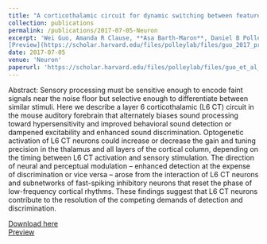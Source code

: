 ```yaml
---
title: "A corticothalamic circuit for dynamic switching between feature detection and discrimination"
collection: publications
permalink: /publications/2017-07-05-Neuron
excerpt: 'Wei Guo, Amanda R Clause, **Asa Barth-Maron**, Daniel B Polley.” Neuron 95, no. 1 (July 5, 2017): 180-194.e5.\
[Preview](https://scholar.harvard.edu/files/polleylab/files/guo_2017_preview.pdf)'
date: 2017-07-05
venue: 'Neuron'
paperurl: 'https://scholar.harvard.edu/files/polleylab/files/guo_et_al_neuron_2017.pdf'
---
```


Abstract: Sensory processing must be sensitive enough to encode faint signals near the noise floor but selective enough to differentiate between similar stimuli. Here we describe a layer 6 corticothalamic (L6 CT) circuit in the mouse auditory forebrain that alternately biases sound processing toward hypersensitivity and improved behavioral sound detection or dampened excitability and enhanced sound discrimination. Optogenetic activation of L6 CT neurons could increase or decrease the gain and tuning precision in the thalamus and all layers of the cortical column, depending on the timing between L6 CT activation and sensory stimulation. The direction of neural and perceptual modulation – enhanced detection at the expense of discrimination or vice versa – arose from the interaction of L6 CT neurons and subnetworks of fast-spiking inhibitory neurons that reset the phase of low-frequency cortical rhythms. These findings suggest that L6 CT neurons contribute to the resolution of the competing demands of detection and discrimination.

[Download here](https://elifesciences.org/articles/66018)\
[Preview](https://scholar.harvard.edu/files/polleylab/files/guo_2017_preview.pdf)
